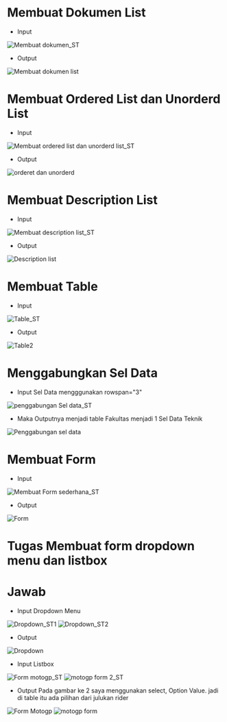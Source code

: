 # Membuat Dokumen List
* Input

![Membuat dokumen_ST](https://user-images.githubusercontent.com/56245855/114490372-ee9b6980-9c3e-11eb-9351-4d8785820dc7.PNG)

* Output

![Membuat  dokumen list](https://user-images.githubusercontent.com/56245855/114490399-feb34900-9c3e-11eb-98b5-c2ac0a4cdd16.PNG)


# Membuat Ordered List dan Unorderd List
* Input

![Membuat ordered list dan unorderd list_ST](https://user-images.githubusercontent.com/56245855/114490551-42a64e00-9c3f-11eb-80bd-34bb2e259f52.PNG)

* Output

![orderet dan unorderd](https://user-images.githubusercontent.com/56245855/114490606-594ca500-9c3f-11eb-946e-342aa1860ada.PNG)

# Membuat Description List
* Input

![Membuat description list_ST](https://user-images.githubusercontent.com/56245855/114490868-c829fe00-9c3f-11eb-9302-f75addad3add.PNG)

* Output

![Description list](https://user-images.githubusercontent.com/56245855/114490913-ded05500-9c3f-11eb-82b5-6012310a9307.PNG)


# Membuat Table
* Input

![Table_ST](https://user-images.githubusercontent.com/56245855/114491190-61f1ab00-9c40-11eb-9648-2a565929052f.PNG)

* Output

![Table2](https://user-images.githubusercontent.com/56245855/114491231-7b92f280-9c40-11eb-9c98-4df9bd7a4bca.PNG)


# Menggabungkan Sel Data
* Input Sel Data mengggunakan rowspan="3"

![penggabungan Sel data_ST](https://user-images.githubusercontent.com/56245855/114491430-d4628b00-9c40-11eb-81a3-b368a2c4f91a.PNG)

*  Maka Outputnya menjadi table Fakultas menjadi 1 Sel Data Teknik

![Penggabungan sel data](https://user-images.githubusercontent.com/56245855/114491486-e93f1e80-9c40-11eb-8d8d-51912bead655.PNG)


# Membuat Form
* Input

![Membuat Form sederhana_ST](https://user-images.githubusercontent.com/56245855/114491681-31f6d780-9c41-11eb-9912-8543c0adc873.PNG)

* Output

![Form](https://user-images.githubusercontent.com/56245855/114491748-52bf2d00-9c41-11eb-9971-daa62578bb90.PNG)



# Tugas Membuat form dropdown menu dan listbox

# Jawab
* Input Dropdown Menu
 
![Dropdown_ST1](https://user-images.githubusercontent.com/56245855/114491992-d7aa4680-9c41-11eb-87d4-24eb926cb2cd.PNG)
![Dropdown_ST2](https://user-images.githubusercontent.com/56245855/114492120-104a2000-9c42-11eb-890f-3d9e8e70b9e9.PNG)

* Output

![Dropdown](https://user-images.githubusercontent.com/56245855/114492149-2b1c9480-9c42-11eb-91cb-5b942b4875e1.PNG)



* Input Listbox

![Form motogp_ST](https://user-images.githubusercontent.com/56245855/114492273-76cf3e00-9c42-11eb-8a21-69e096b63ec9.PNG)
![motogp form 2_ST](https://user-images.githubusercontent.com/56245855/114492293-82226980-9c42-11eb-8a88-18e8cf1d06f2.PNG)


* Output Pada gambar ke 2 saya menggunakan select, Option Value. jadi di table itu ada pilihan dari julukan rider

![Form Motogp](https://user-images.githubusercontent.com/56245855/114492314-91a1b280-9c42-11eb-97dd-716fa2b142ba.PNG)
![motogp form](https://user-images.githubusercontent.com/56245855/114492337-9f573800-9c42-11eb-9809-14ccd4d3dd9c.PNG)

